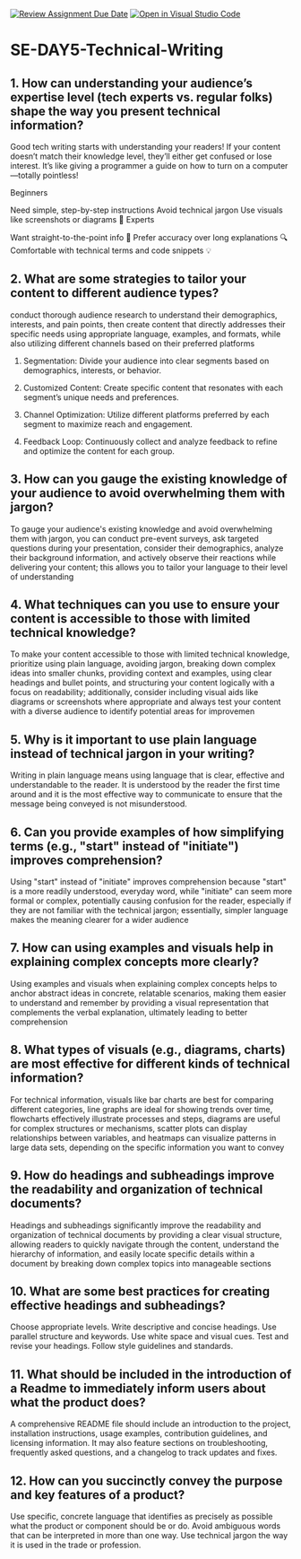 [![Review Assignment Due Date](https://classroom.github.com/assets/deadline-readme-button-22041afd0340ce965d47ae6ef1cefeee28c7c493a6346c4f15d667ab976d596c.svg)](https://classroom.github.com/a/zsAR-pyY)
[![Open in Visual Studio Code](https://classroom.github.com/assets/open-in-vscode-2e0aaae1b6195c2367325f4f02e2d04e9abb55f0b24a779b69b11b9e10269abc.svg)](https://classroom.github.com/online_ide?assignment_repo_id=18456805&assignment_repo_type=AssignmentRepo)
# SE-DAY5-Technical-Writing
## 1. How can understanding your audience’s expertise level (tech experts vs. regular folks) shape the way you present technical information?
Good tech writing starts with understanding your readers! If your content doesn’t match their knowledge level, they’ll either get confused or lose interest. It’s like giving a programmer a guide on how to turn on a computer—totally pointless!


 Beginners 

Need simple, step-by-step instructions 
Avoid technical jargon 
Use visuals like screenshots or diagrams 🎨
 Experts 

Want straight-to-the-point info 📑
Prefer accuracy over long explanations 🔍
Comfortable with technical terms and code snippets 💡
## 2. What are some strategies to tailor your content to different audience types?
conduct thorough audience research to understand their demographics, interests, and pain points, then create content that directly addresses their specific needs using appropriate language, examples, and formats, while also utilizing different channels based on their preferred platforms
1. Segmentation: Divide your audience into clear segments based on demographics, interests, or behavior.

2. Customized Content: Create specific content that resonates with each segment’s unique needs and preferences.

3. Channel Optimization: Utilize different platforms preferred by each segment to maximize reach and engagement.

4. Feedback Loop: Continuously collect and analyze feedback to refine and optimize the content for each group.
## 3. How can you gauge the existing knowledge of your audience to avoid overwhelming them with jargon?
To gauge your audience's existing knowledge and avoid overwhelming them with jargon, you can conduct pre-event surveys, ask targeted questions during your presentation, consider their demographics, analyze their background information, and actively observe their reactions while delivering your content; this allows you to tailor your language to their level of understanding
## 4. What techniques can you use to ensure your content is accessible to those with limited technical knowledge?
To make your content accessible to those with limited technical knowledge, prioritize using plain language, avoiding jargon, breaking down complex ideas into smaller chunks, providing context and examples, using clear headings and bullet points, and structuring your content logically with a focus on readability; additionally, consider including visual aids like diagrams or screenshots where appropriate and always test your content with a diverse audience to identify potential areas for improvemen

## 5. Why is it important to use plain language instead of technical jargon in your writing?
Writing in plain language means using language that is clear, effective and understandable to the reader. It is understood by the reader the first time around and it is the most effective way to communicate to ensure that the message being conveyed is not misunderstood.
## 6. Can you provide examples of how simplifying terms (e.g., "start" instead of "initiate") improves comprehension?
Using "start" instead of "initiate" improves comprehension because "start" is a more readily understood, everyday word, while "initiate" can seem more formal or complex, potentially causing confusion for the reader, especially if they are not familiar with the technical jargon; essentially, simpler language makes the meaning clearer for a wider audience
## 7. How can using examples and visuals help in explaining complex concepts more clearly?
Using examples and visuals when explaining complex concepts helps to anchor abstract ideas in concrete, relatable scenarios, making them easier to understand and remember by providing a visual representation that complements the verbal explanation, ultimately leading to better comprehension


## 8. What types of visuals (e.g., diagrams, charts) are most effective for different kinds of technical information?
For technical information, visuals like bar charts are best for comparing different categories, line graphs are ideal for showing trends over time, flowcharts effectively illustrate processes and steps, diagrams are useful for complex structures or mechanisms, scatter plots can display relationships between variables, and heatmaps can visualize patterns in large data sets, depending on the specific information you want to convey
## 9. How do headings and subheadings improve the readability and organization of technical documents?
Headings and subheadings significantly improve the readability and organization of technical documents by providing a clear visual structure, allowing readers to quickly navigate through the content, understand the hierarchy of information, and easily locate specific details within a document by breaking down complex topics into manageable sections
## 10. What are some best practices for creating effective headings and subheadings?
Choose appropriate levels.
Write descriptive and concise headings.
Use parallel structure and keywords.
Use white space and visual cues.
Test and revise your headings.
Follow style guidelines and standards.
## 11. What should be included in the introduction of a Readme to immediately inform users about what the product does?
A comprehensive README file should include an introduction to the project, installation instructions, usage examples, contribution guidelines, and licensing information. It may also feature sections on troubleshooting, frequently asked questions, and a changelog to track updates and fixes.
## 12. How can you succinctly convey the purpose and key features of a product?
Use specific, concrete language that identifies as precisely as possible what the product or component should be or do. Avoid ambiguous words that can be interpreted in more than one way. Use technical jargon the way it is used in the trade or profession.
